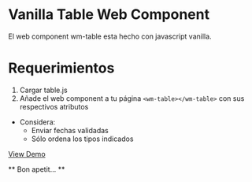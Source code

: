 # Vanilla Table Web Component

El web component wm-table esta hecho con javascript vanilla.

# Requerimientos

1. Cargar table.js
2. Añade el web component a tu página `<wm-table></wm-table>` con sus respectivos atributos
  - Considera:
    * Enviar fechas validadas
    * Sólo ordena los tipos indicados

[View Demo](https://nandawtek.github.io/wm-table/)

** Bon apetit... **

